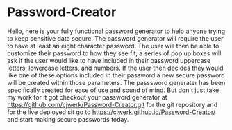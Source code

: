 # Password-Creator
   Hello, here is your fully functional password generator to help anyone trying to keep sensitive data secure. The password generator will require the user to have at least an eight character password. The user will then be able to customize their password to how they see fit, a series of pop up boxes will ask if the user would like to have included in their password uppercase letters, lowercase letters, and numbers. If the user then decides they would like one of these options included in their password a new secure password will be created within those parameters.  The passsword generater has been specifically created for ease of use and sound of mind. But don't just take my work for it got checkout your password generator at https://github.com/cjwerk/Password-Creator.git for the git repository and for the live deployed sit go to https://cjwerk.github.io/Password-Creator/ and start making secure passwords today.